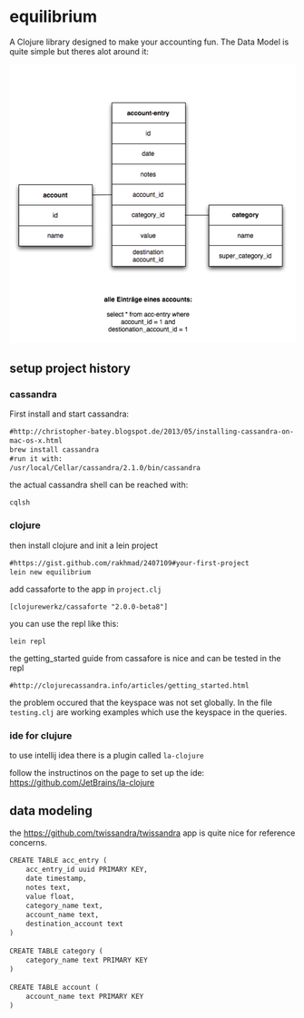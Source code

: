 # equilibrium

A Clojure library designed to make your accounting fun.
The Data Model is quite simple but theres alot around it:

![alt text](https://github.com/snackycracky/equilibrium/raw/master/doc/data-model.png "Logo Title Text 1")


## setup project history

### cassandra

First install and start cassandra:

    #http://christopher-batey.blogspot.de/2013/05/installing-cassandra-on-mac-os-x.html
    brew install cassandra
    #run it with:
    /usr/local/Cellar/cassandra/2.1.0/bin/cassandra

the actual cassandra shell can be reached with:

    cqlsh

### clojure

then install clojure and init a lein project

    #https://gist.github.com/rakhmad/2407109#your-first-project
    lein new equilibrium

add cassaforte to the app in `project.clj`

    [clojurewerkz/cassaforte "2.0.0-beta8"]

you can use the repl like this:

    lein repl


the getting_started guide from cassafore is nice and can be tested in the repl

    #http://clojurecassandra.info/articles/getting_started.html

the problem occured that the keyspace was not set globally.
In the file `testing.clj` are working examples which use the keyspace in the queries.


### ide for clujure

to use intellij idea there is a plugin called `la-clojure`

follow the instructinos on the page to set up the ide:
https://github.com/JetBrains/la-clojure



## data modeling

the https://github.com/twissandra/twissandra app is quite nice for reference concerns.

    CREATE TABLE acc_entry (
        acc_entry_id uuid PRIMARY KEY,
        date timestamp,
        notes text,
        value float,
        category_name text,
        account_name text,
        destination_account text
    )

    CREATE TABLE category (
        category_name text PRIMARY KEY
    )

    CREATE TABLE account (
        account_name text PRIMARY KEY
    )
